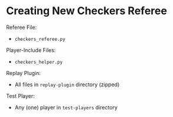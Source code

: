 # Creating New Checkers Referee

Referee File:
* `checkers_referee.py`
    
Player-Include Files:
* `checkers_helper.py`
    
Replay Plugin:
* All files in `replay-plugin` directory (zipped)
    
Test Player:
* Any (one) player in `test-players` directory